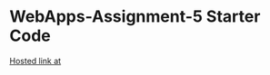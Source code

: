 # WebApps-Assignment-5 Starter Code
<a href="https://44-563-web-apps-s22.github.io/webapps-s22-assignment-5-pavankalyanbakkani/birds.html"> Hosted link at</a>

